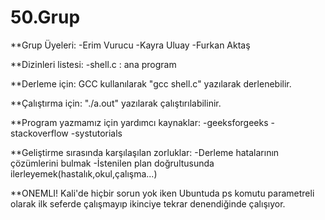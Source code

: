 # 50.Grup
**Grup Üyeleri:
-Erim Vurucu
-Kayra Uluay
-Furkan Aktaş

**Dizinleri listesi:
-shell.c : ana program

**Derleme için:
GCC kullanılarak "gcc shell.c" yazılarak derlenebilir.

**Çalıştırma için:
"./a.out" yazılarak çalıştırılabilinir.

**Program yazmamız için yardımcı kaynaklar:
-geeksforgeeks
-stackoverflow
-systutorials

**Geliştirme sırasında karşılaşılan zorluklar:
-Derleme hatalarının çözümlerini bulmak 
-İstenilen plan doğrultusunda ilerleyemek(hastalık,okul,çalışma...)

**ONEMLI!
Kali'de hiçbir sorun yok iken Ubuntuda ps komutu parametreli olarak ilk seferde çalışmayıp ikinciye tekrar denendiğinde çalışıyor.

